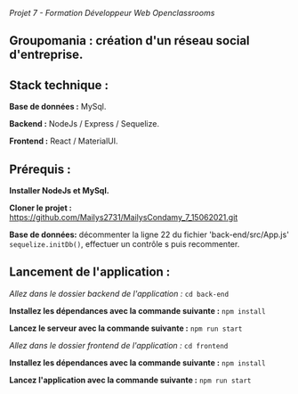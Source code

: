 *Projet 7 - Formation Développeur Web Openclassrooms*

Groupomania : création d'un réseau social d'entreprise.
------

Stack technique :
----
**Base de données :** MySql.  

**Backend :** NodeJs / Express / Sequelize.

**Frontend :** React / MaterialUI.

Prérequis :
-------
**Installer NodeJs et MySql.**

**Cloner le projet :** https://github.com/Mailys2731/MailysCondamy_7_15062021.git

**Base de données:** décommenter la ligne 22 du fichier 'back-end/src/App.js' `sequelize.initDb()`, effectuer un contrôle s puis recommenter.

Lancement de l'application :
------
*Allez dans le dossier backend de l'application :*
`cd back-end`

**Installez les dépendances avec la commande suivante :**
`npm install`

**Lancez le serveur avec la commande suivante :**
`npm run start`

*Allez dans le dossier frontend de l'application :*
`cd frontend`

**Installez les dépendances avec la commande suivante :**
`npm install`

**Lancez l'application avec la commande suivante :**
`npm run start`

